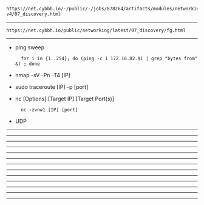     https://net.cybbh.io/-/public/-/jobs/878264/artifacts/modules/networking/slides-v4/07_discovery.html
_________________________________________________________________________________________________________________
    https://net.cybbh.io/public/networking/latest/07_discovery/fg.html
_________________________________________________________________________________________________________________
- ping sweep
  
        for i in {1..254}; do (ping -c 1 172.16.82.$i | grep "bytes from" &) ; done

- nmap -sV -Pn -T4 [IP]

        

- sudo traceroute [IP] -p [port]

        

- nc [Options] [Target IP] [Target Port(s)]

        nc -zvnw1 [IP] [port]
- UDP

        
_________________________________________________________________________________________________________________



_________________________________________________________________________________________________________________



_________________________________________________________________________________________________________________



_________________________________________________________________________________________________________________



_________________________________________________________________________________________________________________



_________________________________________________________________________________________________________________



_________________________________________________________________________________________________________________



_________________________________________________________________________________________________________________



_________________________________________________________________________________________________________________



_________________________________________________________________________________________________________________



_________________________________________________________________________________________________________________



_________________________________________________________________________________________________________________



_________________________________________________________________________________________________________________
